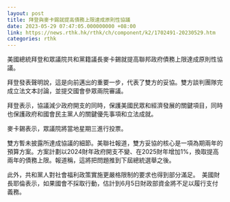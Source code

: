 ```yaml
---
layout: post
title: 拜登與麥卡錫就提高債務上限達成原則性協議
date: 2023-05-29 07:47:05.000000000 +08:00
link: https://news.rthk.hk/rthk/ch/component/k2/1702491-20230529.htm
categories: rthk
---
```


美國總統拜登和眾議院共和黨籍議長麥卡錫就提高聯邦政府債務上限達成原則性協議。

拜登發表聲明說，這是向前邁出的重要一步，代表了雙方的妥協。雙方談判團隊完成立法文本討論，並提交國會參眾兩院審議。

拜登表示，協議減少政府開支的同時，保護美國民眾和經濟發展的關鍵項目，同時也保護政府和國會民主黨人的關鍵優先事項和立法成就。

麥卡錫表示，眾議院將當地星期三進行投票。

雙方暫未披露所達成協議的細節。美聯社報道，雙方妥協的核心是一項為期兩年的預算方案。方案計劃以2024財年政府開支不變、在2025財年增加1%，換取提高兩年的債務上限。報道稱，這將把問題推到下屆總統選舉之後。

此外，共和黨人對社會福利政策實施更嚴格限制的要求也得到部分滿足。　美國財長耶倫表示，如果國會不採取行動，估計到6月5日財政部資金將不足以履行支付義務。
